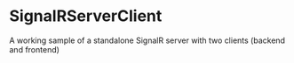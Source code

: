 # SignalRServerClient
A working sample of a standalone SignalR server with two clients (backend and frontend)

